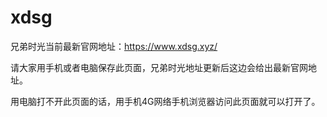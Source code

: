 # xdsg

兄弟时光当前最新官网地址：https://www.xdsg.xyz/

请大家用手机或者电脑保存此页面，兄弟时光地址更新后这边会给出最新官网地址。 

用电脑打不开此页面的话，用手机4G网络手机浏览器访问此页面就可以打开了。
